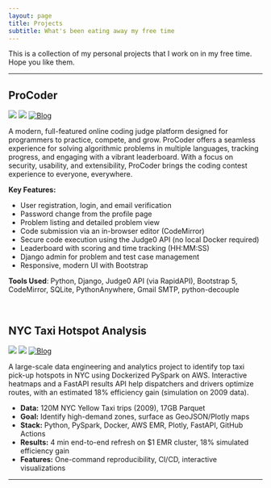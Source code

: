 ```yaml
---
layout: page
title: Projects
subtitle: What's been eating away my free time
---
```


This is a collection of my personal projects that I work on in my free time. Hope you like them.

---

## ProCoder

<a href="https://vamshim005.pythonanywhere.com/" target="_blank"><img src="https://img.shields.io/badge/Website-9cf"></a>
<a href="https://github.com/vamshim005/ProCoder" target="_blank"><img src="https://img.shields.io/badge/GitHub-blue"></a>
<a href="/projects/2024/05/09/procoder-journey.html"><img src="https://img.shields.io/badge/Blog-4CAF50" alt="Blog"></a>

A modern, full-featured online coding judge platform designed for programmers to practice, compete, and grow. ProCoder offers a seamless experience for solving algorithmic problems in multiple languages, tracking progress, and engaging with a vibrant leaderboard. With a focus on security, usability, and extensibility, ProCoder brings the coding contest experience to everyone, everywhere.

**Key Features:**
- User registration, login, and email verification
- Password change from the profile page
- Problem listing and detailed problem view
- Code submission via an in-browser editor (CodeMirror)
- Secure code execution using the Judge0 API (no local Docker required)
- Leaderboard with scoring and time tracking (HH:MM:SS)
- Django admin for problem and test case management
- Responsive, modern UI with Bootstrap

**Tools Used**: Python, Django, Judge0 API (via RapidAPI), Bootstrap 5, CodeMirror, SQLite, PythonAnywhere, Gmail SMTP, python-decouple

<br/>

## NYC Taxi Hotspot Analysis

<a href="https://vamshimaya.com/nyc-taxi-hotspot-project/" target="_blank"><img src="https://img.shields.io/badge/Website-9cf"></a>
<a href="https://github.com/vamshim005/nyc-taxi-hotspot" target="_blank"><img src="https://img.shields.io/badge/GitHub-blue"></a>
<a href="https://vamshimaya.com/nyc-taxi-hotspot-project/" target="_blank"><img src="https://img.shields.io/badge/Blog-4CAF50" alt="Blog"></a>

A large-scale data engineering and analytics project to identify top taxi pick-up hotspots in NYC using Dockerized PySpark on AWS. Interactive heatmaps and a FastAPI results API help dispatchers and drivers optimize routes, with an estimated 18% efficiency gain (simulation on 2009 data).

- **Data:** 120M NYC Yellow Taxi trips (2009), 17GB Parquet
- **Goal:** Identify high-demand zones, surface as GeoJSON/Plotly maps
- **Stack:** Python, PySpark, Docker, AWS EMR, Plotly, FastAPI, GitHub Actions
- **Results:** 4 min end-to-end refresh on $1 EMR cluster, 18% simulated efficiency gain
- **Features:** One-command reproducibility, CI/CD, interactive visualizations

---
